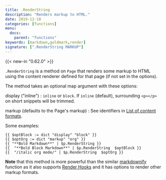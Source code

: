 ```yaml
---
title: .RenderString
description: "Renders markup to HTML."
date: 2019-12-18
categories: [functions]
menu:
  docs:
    parent: "functions"
keywords: [markdown,goldmark,render]
signature: [".RenderString MARKUP"]
---
```


{{< new-in "0.62.0" >}} 

`.RenderString` is a method on `Page` that renders some markup to HTML using the content renderer defined for that page (if not set in the options).

The method takes an optional map argument with these options:

display ("inline")
: `inline` or `block`. If `inline` (default), surrounding `<p></p>` on short snippets will be trimmed.

markup (defaults to the Page's markup)
: See identifiers in [List of content formats](/content-management/formats/#list-of-content-formats).

Some examples:

```go-html-template
{{ $optBlock := dict "display" "block" }}
{{ $optOrg := dict "markup" "org" }}
{{ "**Bold Markdown**" | $p.RenderString }}
{{  "**Bold Block Markdown**" | $p.RenderString  $optBlock }}
{{  "/italic org mode/" | $p.RenderString  $optOrg }}
```


**Note** that this method is more powerful than the similar [markdownify](/functions/markdownify/) function as it also supports [Render Hooks](/getting-started/configuration-markup/#markdown-render-hooks) and it has options to render other markup formats.
